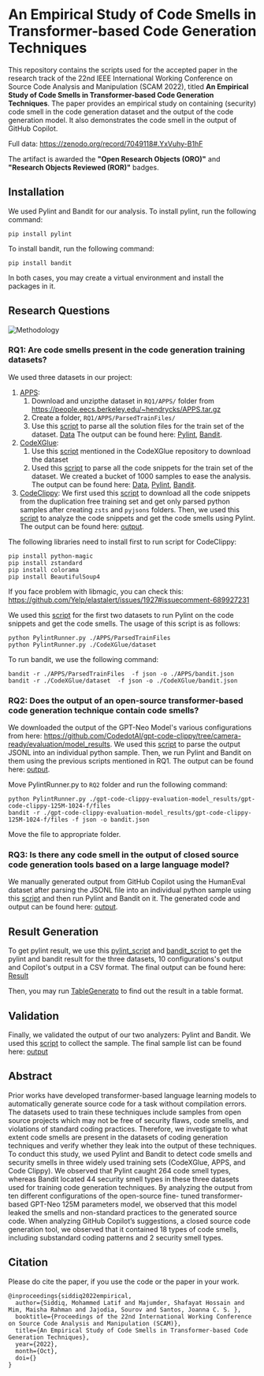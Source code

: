 # An Empirical Study of Code Smells in Transformer-based Code Generation Techniques

This repository contains the scripts used for the accepted paper in the research track of the 22nd IEEE International Working Conference on Source Code Analysis and Manipulation (SCAM 2022), titled **An Empirical Study of Code Smells in Transformer-based Code Generation Techniques**. The paper provides an empirical study on containing (security) code smell in the code generation dataset and the output of the code generation model. It also demonstrates the code smell in the output of GitHub Copilot. 

Full data: https://zenodo.org/record/7049118#.YxVuhy-B1hF

The artifact is awarded the **"Open Research Objects (ORO)"** and **"Research Objects Reviewed (ROR)"** badges.
## Installation
We used Pylint and Bandit for our analysis.
To install pylint, run the following command:
```
pip install pylint
```
To install bandit, run the following command:
```
pip install bandit
```
In both cases, you may create a virtual environment and install the packages in it.


## Research Questions

![Methodology](https://github.com/s2e-lab/Code-Smell-Code-Generation/blob/main/Methodology.png?raw=true)


### RQ1: Are code smells present in the code generation training datasets?

We used three datasets in our project:
1. [APPS](https://github.com/hendrycks/apps):
   1. Download and unzipthe dataset in ```RQ1/APPS/``` folder from https://people.eecs.berkeley.edu/~hendrycks/APPS.tar.gz
   2. Create a folder, ```RQ1/APPS/ParsedTrainFiles/```
   3. Use this [script](/RQ1/APPS/apps.py) to parse all the solution files for the train set of the dataset. [Data](RQ1/APPS/ParsedTrainFiles/) The output can be found here: [Pylint](/RQ1/APPS/Pylint/), [Bandit](/RQ1/APPS/bandit.json).
2. [CodeXGlue](https://github.com/microsoft/CodeXGLUE/tree/main/Code-Text/code-to-text): 
   1. Use this [script](https://github.com/microsoft/CodeXGLUE/tree/main/Code-Text/code-to-text#download-data-and-preprocess) mentioned in the CodeXGlue repository to download the dataset 
   2. Used this [script](/RQ1/CodeXGlue/codexglue.py) to parse all the code snippets for the train set of the dataset. We created a bucket of 1000 samples to ease the analysis. The output can be found here: [Data](RQ1/CodeXGlue/dataset), [Pylint](/RQ1/CodeXGlue/pylint_data), [Bandit](/RQ1/CodeXGlue/bandit.json).
3. [CodeClippy](https://the-eye.eu/public/AI/training_data/code_clippy_data/code_clippy_dedup_data/train/): We first used this [script](/RQ1/Code_Clippy/code_clippy.py) to download all the code snippets from the duplication free training set and get only parsed python samples after creating ```zsts``` and ```pyjsons``` folders. Then, we used this [script](/RQ1/Code_Clippy/code_clippy_pylint.py) to analyze the code snippets and get the code smells using Pylint. The output can be found here: [output](/RQ1/Code_Clippy/).

The following libraries need to install first to run script for CodeClippy:
 ```
 pip install python-magic
 pip install zstandard
 pip install colorama
 pip install BeautifulSoup4
 ```
If you face problem with libmagic, you can check this: https://github.com/Yelp/elastalert/issues/1927#issuecomment-689927231


We used this [script](/RQ1/PylintRunner.py) for the first two datasets to run Pylint on the code snippets and get the code smells. The usage of this script is as follows:
```
python PylintRunner.py ./APPS/ParsedTrainFiles 
python PylintRunner.py ./CodeXGlue/dataset
```

To run bandit, we use the following command:
```
bandit -r ./APPS/ParsedTrainFiles  -f json -o ./APPS/bandit.json
bandit -r ./CodeXGlue/dataset  -f json -o ./CodeXGlue/bandit.json
```


### RQ2: Does the output of an open-source transformer-based code generation technique contain code smells?
We downloaded the output of the GPT-Neo Model's various configurations from here: https://github.com/CodedotAl/gpt-code-clippy/tree/camera-ready/evaluation/model_results. We used this [script](/RQ2/parser.py) to parse the output JSONL into an individual python sample. Then, we run Pylint and Bandit on them using the previous scripts mentioned in RQ1. The output can be found here: [output](/RQ2/CodeClippyOutput/).

Move PylintRunner.py to ```RQ2``` folder and run the following command:
```
python PylintRunner.py ./gpt-code-clippy-evaluation-model_results/gpt-code-clippy-125M-1024-f/files
bandit -r ./gpt-code-clippy-evaluation-model_results/gpt-code-clippy-125M-1024-f/files -f json -o bandit.json
```
Move the file to appropriate folder.


### RQ3: Is there any code smell in the output of closed source code generation tools based on a large language model?
We manually generated output from GitHub Copilot using the HumanEval dataset after parsing the JSONL file into an individual python sample using this [script](/RQ3/CopilotOutput/HumanEval/parser.py) and then run Pylint and Bandit on it. The generated code and output can be found here: [output](/RQ3/CopilotOutput/).

## Result Generation

To get pylint result, we use this [pylint_script](/Result/Pylint_result.py) and [bandit_script](/Result/Bandit_result.py) to get the pylint and bandit result for the three datasets, 10 configurations's output and Copilot's output in a CSV format. The final output can be found here: [Result](/Result/)

Then, you may run [TableGenerato](/Result/TableGeneration.py) to find out the result in a table format. 

## Validation
Finally, we validated the output of our two analyzers: Pylint and Bandit. We used this [script](/Validation/sampler.py) to collect the sample. The final sample list can be found here: [output](/Validation/)


## Abstract

Prior works have developed transformer-based language learning models to automatically generate source code for a task without compilation errors. The datasets used to train these techniques include samples from open source projects which may not be free of security flaws, code smells, and violations of standard coding practices. Therefore, we investigate to what extent code smells are present in the datasets of coding generation techniques and verify whether they leak into the output of these techniques. To conduct this study, we used Pylint and Bandit to detect code smells and security smells in three widely used training sets (CodeXGlue, APPS, and Code Clippy). We observed that Pylint caught 264 code smell types, whereas Bandit located 44 security smell types in these three datasets used for training code generation techniques. By analyzing the output from ten different configurations of the open-source fine- tuned transformer-based GPT-Neo 125M parameters model, we observed that this model leaked the smells and non-standard practices to the generated source code. When analyzing GitHub Copilot’s suggestions, a closed source code generation tool, we observed that it contained 18 types of code smells, including substandard coding patterns and 2 security smell types.

## Citation
Please do cite the paper, if you use the code or the paper in your work.

```
@inproceedings{siddiq2022empirical,
  author={Siddiq, Mohammed Latif and Majumder, Shafayat Hossain and Mim, Maisha Rahman and Jajodia, Sourov and Santos, Joanna C. S. },
  booktitle={Proceedings of the 22nd International Working Conference on Source Code Analysis and Manipulation (SCAM)}, 
  title={An Empirical Study of Code Smells in Transformer-based Code Generation Techniques}, 
  year={2022},
  month={Oct},
  doi={}
}

```
